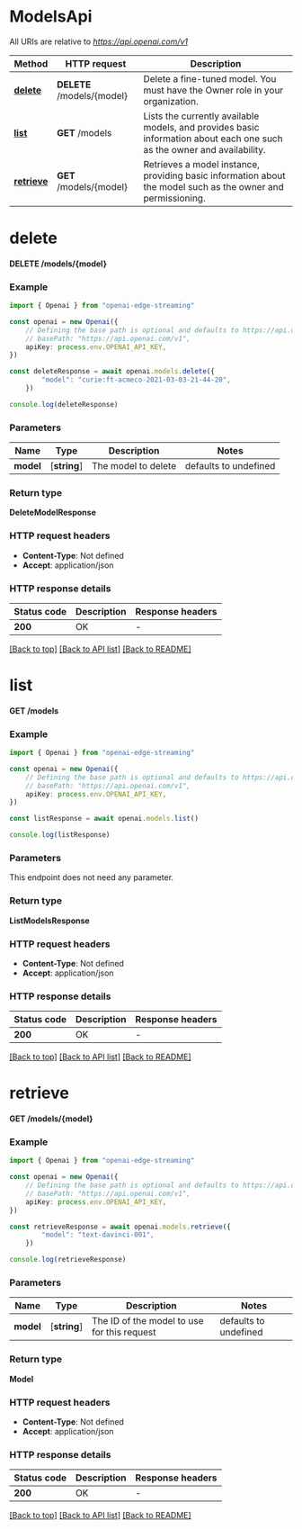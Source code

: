 # ModelsApi

All URIs are relative to *https://api.openai.com/v1*

Method | HTTP request | Description
------------- | ------------- | -------------
[**delete**](ModelsApi.md#delete) | **DELETE** /models/{model} | Delete a fine-tuned model. You must have the Owner role in your organization.
[**list**](ModelsApi.md#list) | **GET** /models | Lists the currently available models, and provides basic information about each one such as the owner and availability.
[**retrieve**](ModelsApi.md#retrieve) | **GET** /models/{model} | Retrieves a model instance, providing basic information about the model such as the owner and permissioning.


# **delete**

#### **DELETE** /models/{model}


### Example


```typescript
import { Openai } from "openai-edge-streaming"

const openai = new Openai({
    // Defining the base path is optional and defaults to https://api.openai.com/v1
    // basePath: "https://api.openai.com/v1",
    apiKey: process.env.OPENAI_API_KEY,
})

const deleteResponse = await openai.models.delete({
        "model": "curie:ft-acmeco-2021-03-03-21-44-20",
    })

console.log(deleteResponse)

```


### Parameters

Name | Type | Description  | Notes
------------- | ------------- | ------------- | -------------
 **model** | [**string**] | The model to delete | defaults to undefined


### Return type

**DeleteModelResponse**

### HTTP request headers

 - **Content-Type**: Not defined
 - **Accept**: application/json


### HTTP response details
| Status code | Description | Response headers |
|-------------|-------------|------------------|
**200** | OK |  -  |

[[Back to top]](#) [[Back to API list]](../README.md#documentation-for-api-endpoints) [[Back to README]](../README.md)

# **list**

#### **GET** /models


### Example


```typescript
import { Openai } from "openai-edge-streaming"

const openai = new Openai({
    // Defining the base path is optional and defaults to https://api.openai.com/v1
    // basePath: "https://api.openai.com/v1",
    apiKey: process.env.OPENAI_API_KEY,
})

const listResponse = await openai.models.list()

console.log(listResponse)

```


### Parameters
This endpoint does not need any parameter.


### Return type

**ListModelsResponse**

### HTTP request headers

 - **Content-Type**: Not defined
 - **Accept**: application/json


### HTTP response details
| Status code | Description | Response headers |
|-------------|-------------|------------------|
**200** | OK |  -  |

[[Back to top]](#) [[Back to API list]](../README.md#documentation-for-api-endpoints) [[Back to README]](../README.md)

# **retrieve**

#### **GET** /models/{model}


### Example


```typescript
import { Openai } from "openai-edge-streaming"

const openai = new Openai({
    // Defining the base path is optional and defaults to https://api.openai.com/v1
    // basePath: "https://api.openai.com/v1",
    apiKey: process.env.OPENAI_API_KEY,
})

const retrieveResponse = await openai.models.retrieve({
        "model": "text-davinci-001",
    })

console.log(retrieveResponse)

```


### Parameters

Name | Type | Description  | Notes
------------- | ------------- | ------------- | -------------
 **model** | [**string**] | The ID of the model to use for this request | defaults to undefined


### Return type

**Model**

### HTTP request headers

 - **Content-Type**: Not defined
 - **Accept**: application/json


### HTTP response details
| Status code | Description | Response headers |
|-------------|-------------|------------------|
**200** | OK |  -  |

[[Back to top]](#) [[Back to API list]](../README.md#documentation-for-api-endpoints) [[Back to README]](../README.md)


